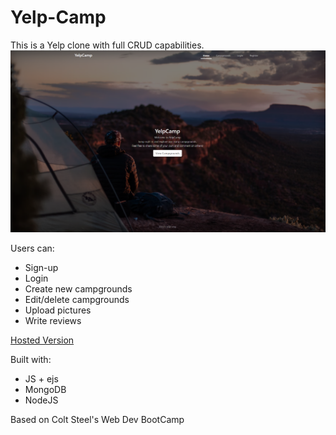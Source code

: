 # Yelp-Camp
This is a Yelp clone with full CRUD capabilities.  
![alt text](https://github.com/julesgoz/Yelp-Camp/blob/main/public/SampleHome.PNG)

Users can:
  - Sign-up
  - Login
  - Create new campgrounds
  - Edit/delete campgrounds
  - Upload pictures
  - Write reviews


<a href="https://serene-depths-72342.herokuapp.com/">Hosted Version</a>

Built with:
- JS + ejs
- MongoDB
- NodeJS

Based on Colt Steel's Web Dev BootCamp
